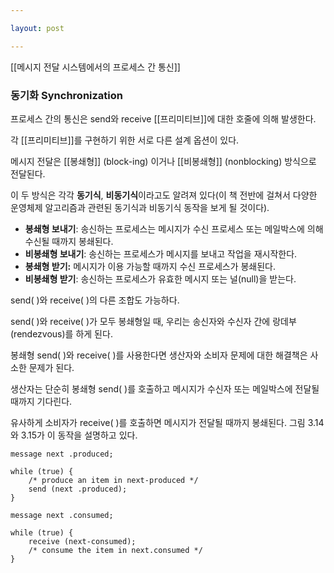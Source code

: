 ```yaml
---

layout: post

---
```


[[메시지 전달 시스템에서의 프로세스 간 통신]]

### 동기화 Synchronization

프로세스 간의 통신은 send와 receive [[프리미티브]]에 대한 호줄에 의해 발생한다.

각 [[프리미티브]]를 구현하기 위한 서로 다른 설계 옵션이 있다.

메시지 전달은 [[봉쇄형]] (block-ing) 이거나 [[비봉쇄형]] (nonblocking) 방식으로 전달된다.

이 두 방식은 각각 **동기식**, **비동기식**이라고도 알려져 있다(이 책 전반에 걸쳐서 다양한 운영체제 알고리즘과 관련된 동기식과 비동기식 동작을 보게 될 것이다).

- **봉쇄형 보내기**: 송신하는 프로세스는 메시지가 수신 프로세스 또는 메일박스에 의해 수신될 때까지 봉쇄된다.
- **비봉쇄형 보내기**: 송신하는 프로세스가 메시지를 보내고 작업을 재시작한다.
- **봉쇄형 받기:** 메시지가 이용 가능할 때까지 수신 프로세스가 봉쇄된다.
- **비봉쇄형 받기**: 송신하는 프로세스가 유효한 메시지 또는 널(null)을 받는다.

send( )와 receive( )의 다른 조합도 가능하다.

send( )와 receive( )가 모두 봉쇄형일 때, 우리는 송신자와 수신자 간에 랑데부(rendezvous)를 하게 된다.

봉쇄형 send( )와 receive( )를 사용한다면 생산자와 소비자 문제에 대한 해결책은 사소한 문제가 된다.

생산자는 단순히 봉쇄형 send( )를 호출하고 메시지가 수신자 또는 메일박스에 전달될 때까지 기다린다.

유사하게 소비자가 receive( )를 호출하면 메시지가 전달될 때까지 봉쇄된다. 그림 3.14와 3.15가 이 동작을 설명하고 있다.

```
message next .produced;

while (true) {
	/* produce an item in next-produced */
	send (next .produced);
}
```

```
message next .consumed;

while (true) {
	receive (next-consumed);
	/* consume the item in next.consumed */
}
```
